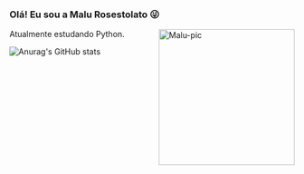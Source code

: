 ### Olá! Eu sou a Malu Rosestolato 😜

<div> 
  <img align="right" alt="Malu-pic" height="240" width="240" src="https://user-images.githubusercontent.com/85000104/217681406-d8a87fb6-3fed-463c-a0c0-d142c84d0280.gif">
  
  Atualmente estudando Python.
</div> 

![Anurag's GitHub stats](https://github-readme-stats.vercel.app/api?username=lmarosestolato&show_icons=true&theme=tokyonight&align=center)
 

<!--
Linguagens mais usadas:
[![Top Langs](https://github-readme-stats.vercel.app/api/top-langs/?username=lmarosestolato&layout=compact)](https://github.com/lmarosestolato/github-readme-stats)

![snake gif](https://github.com/lmarosestolato/lmarosestolato/blob/output/github-contribution-grid-snake.svg)
-->
